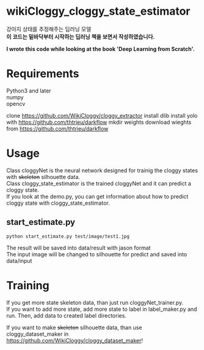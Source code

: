 # wikiCloggy_cloggy_state_estimator
강아지 상태를 추정해주는 딥러닝 모델  
**이 코드는 밑바닥부터 시작하는 딥러닝 책을 보면서 작성하였습니다.**

**I wrote this code while looking at the book 'Deep Learning from Scratch'.**
# Requirements
Python3 and later  
numpy  
opencv

clone https://github.com/WikiCloggy/cloggy_extractor
install dlib
install yolo with https://github.com/thtrieu/darkflow
mkdir weights
download wieghts from https://github.com/thtrieu/darkflow

# Usage
Class cloggyNet is the neural network designed for trainig the cloggy states with ~~skeleton~~ silhouette data.  
Class cloggy_state_estimator is the trained cloggyNet and it can predict a cloggy state.  
If you look at the demo.py, you can get information about how to predict cloggy state with cloggy_state_estimator.

## start_estimate.py
~~~
python start_estimate.py test/image/test1.jpg
~~~
The result will be saved into data/result with jason format  
The input image will be changed to silhouette for predict and saved into data/input

# Training
If you get more state skeleton data, than just run cloggyNet_trainer.py.  
If you want to add more state, add more state to label in label_maker.py and run. Then, add data to created label directories.

If you want to make ~~skeleton~~ silhouette data, than use cloggy_dataset_maker in <https://github.com/WikiCloggy/cloggy_dataset_maker>!

